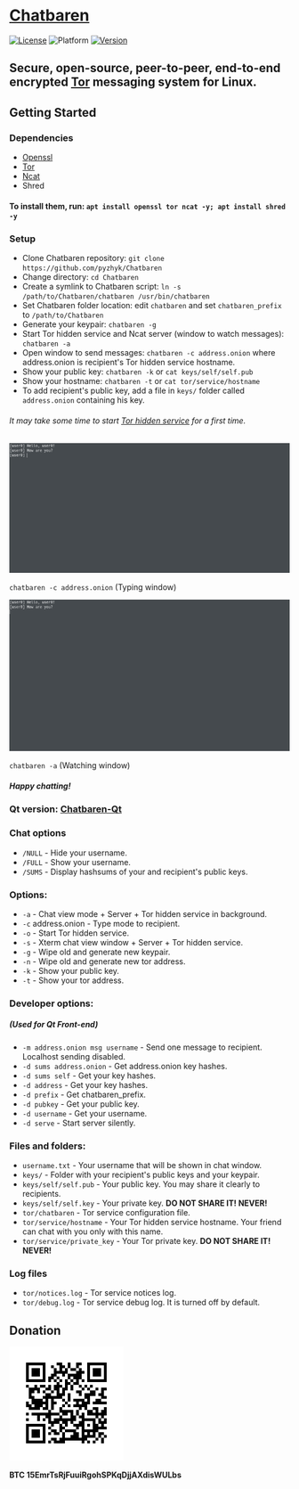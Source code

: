 # [Chatbaren](https://github.com/pyzhyk/Chatbaren)

[![License](https://img.shields.io/badge/license-GPL-yellow.svg)][license]
![Platform](https://img.shields.io/badge/platform-Linux-blue.svg)
[![Version](https://img.shields.io/badge/version-console-brightgreen.svg)][console-version]

[license]: https://www.gnu.org/licenses/gpl.html
[console-version]: https://github.com/pyzhyk/Chatbaren

## Secure, open-source, peer-to-peer, end-to-end encrypted [Tor](https://torproject.org/) messaging system for Linux.

## Getting Started

### Dependencies

- [Openssl](https://www.openssl.org/)
- [Tor](https://torproject.org/)
- [Ncat](https://nmap.org/ncat/)
- Shred

#### To install them, run: `apt install openssl tor ncat -y; apt install shred -y`

### Setup

- Clone Chatbaren repository: `git clone https://github.com/pyzhyk/Chatbaren`
- Change directory: `cd Chatbaren`
- Create a symlink to Chatbaren script: `ln -s /path/to/Chatbaren/chatbaren /usr/bin/chatbaren`
- Set Chatbaren folder location: edit `chatbaren` and set `chatbaren_prefix` to `/path/to/Chatbaren`
- Generate your keypair: `chatbaren -g`
- Start Tor hidden service and Ncat server (window to watch messages): `chatbaren -a`
- Open window to send messages: `chatbaren -c address.onion` where address.onion is recipient's Tor hidden service hostname.
- Show your public key: `chatbaren -k` or `cat keys/self/self.pub`
- Show your hostname: `chatbaren -t` or `cat tor/service/hostname`
- To add recipient's public key, add a file in `keys/` folder called `address.onion` containing his key.

 ###### It may take some time to start [Tor hidden service](https://www.torproject.org/docs/onion-services) for a first time.


 [![Console Screenshot 1](https://github.com/pyzhyk/Chatbaren/blob/master/Images/Screenshot-1.png)](https://github.com/pyzhyk/Chatbaren/blob/master/Images/Screenshot-1.png)

`chatbaren -c address.onion` (Typing window)

[![Console Screenshot 2](https://github.com/pyzhyk/Chatbaren/blob/master/Images/Screenshot-2.png)](https://github.com/pyzhyk/Chatbaren/blob/master/Images/Screenshot-1.png)

`chatbaren -a` (Watching window)

 ##### Happy chatting!

### Qt version: [Chatbaren-Qt](https://github.com/pyzhyk/Chatbaren-Qt)


### Chat options
- `/NULL` - Hide your username.
- `/FULL` - Show your username.
- `/SUMS` - Display hashsums of your and recipient's public keys.

### Options:
- `-a` - Chat view mode + Server + Tor hidden service in background.
- `-c` address.onion - Type mode to recipient.
- `-o` - Start Tor hidden service.
- `-s` - Xterm chat view window + Server + Tor hidden service.
- `-g` - Wipe old and generate new keypair.
- `-n` - Wipe old and generate new tor address.
- `-k` - Show your public key.
- `-t` - Show your tor address.

### Developer options:
##### (Used for Qt Front-end)
- `-m address.onion msg username` - Send one message to recipient. Localhost sending disabled.
- `-d sums address.onion` - Get address.onion key hashes.
- `-d sums self` - Get your key hashes.
- `-d address` - Get your key hashes.
- `-d prefix` - Get chatbaren_prefix.
- `-d pubkey` - Get your public key.
- `-d username` - Get your username.
- `-d serve` - Start server silently.

### Files and folders:
- `username.txt` - Your username that will be shown in chat window.
- `keys/` - Folder with your recipient's public keys and your keypair.
- `keys/self/self.pub` - Your public key. You may share it clearly to recipients.
- `keys/self/self.key` - Your private key. **DO NOT SHARE IT! NEVER!**
- `tor/chatbaren` - Tor service configuration file.
- `tor/service/hostname` - Your Tor hidden service hostname. Your friend can chat with you only with this name.
- `tor/service/private_key` - Your Tor private key. **DO NOT SHARE IT! NEVER!**

### Log files
- `tor/notices.log` - Tor service notices log.
- `tor/debug.log` - Tor service debug log. It is turned off by default.

## Donation

[![Bitcoin QR-code](Images/Bitcoin-QR.png)](bitcoin:15EmrTsRjFuuiRgohSPKqDjjAXdisWULbs)

**BTC 15EmrTsRjFuuiRgohSPKqDjjAXdisWULbs**
